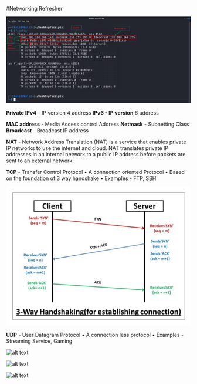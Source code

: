 #Networking Refresher

![alt text](Assests/image.png)

**Private IPv4** - IP version 4 address
**IPv6 - IP version** 6 address

**MAC address** - Media Access control Address
**Netmask** - Subnetting Class
**Broadcast** - Broadcast IP address

**NAT** - Network Address Translation (NAT) is a service that enables private IP networks to use the internet and cloud. NAT translates private IP addresses in an internal network to a public IP address before packets are sent to an external network.

**TCP** - Transfer Control Protocol
    • A connection oriented Protocol
    • Based on the foundation of 3 way handshake
    • Examples - FTP, SSH

![alt text](Assests/TCP_Handshake.png)

**UDP** - User Datagram Protocol 
    • A connection less protocol
    • Examples - Streaming Service, Gaming

![alt text](Assets/IP_Class.png)

![alt text](Assets/Common_IP_Ports.png)

![alt text](Assets/OSI.png)